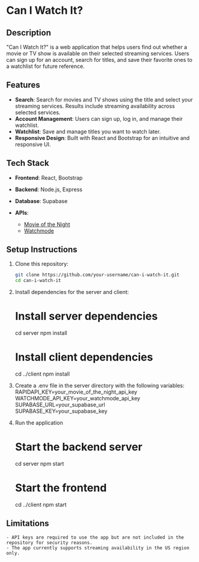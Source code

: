 # Can I Watch It?

## Description
"Can I Watch It?" is a web application that helps users find out whether a movie or TV show is available on their selected streaming services. Users can sign up for an account, search for titles, and save their favorite ones to a watchlist for future reference.

## Features
- **Search**: Search for movies and TV shows using the title and select your streaming services. Results include streaming availability across selected services.
- **Account Management**: Users can sign up, log in, and manage their watchlist.
- **Watchlist**: Save and manage titles you want to watch later.
- **Responsive Design**: Built with React and Bootstrap for an intuitive and responsive UI.

## Tech Stack
- **Frontend**: React, Bootstrap
- **Backend**: Node.js, Express
- **Database**: Supabase

- **APIs**: 
  - [Movie of the Night](https://rapidapi.com/organization/movie-of-the-night)
  - [Watchmode](https://www.watchmode.com/)

## Setup Instructions
1. Clone this repository:
   ```bash
   git clone https://github.com/your-username/can-i-watch-it.git
   cd can-i-watch-it

2. Install dependencies for the server and client:
    # Install server dependencies
    cd server
    npm install

    # Install client dependencies
    cd ../client
    npm install

3. Create a .env file in the server directory with the following variables:
    RAPIDAPI_KEY=your_movie_of_the_night_api_key
    WATCHMODE_API_KEY=your_watchmode_api_key
    SUPABASE_URL=your_supabase_url
    SUPABASE_KEY=your_supabase_key

4. Run the application
    # Start the backend server
    cd server
    npm start

    # Start the frontend
    cd ../client
    npm start

## Limitations
    - API keys are required to use the app but are not included in the repository for security reasons.
    - The app currently supports streaming availability in the US region only.